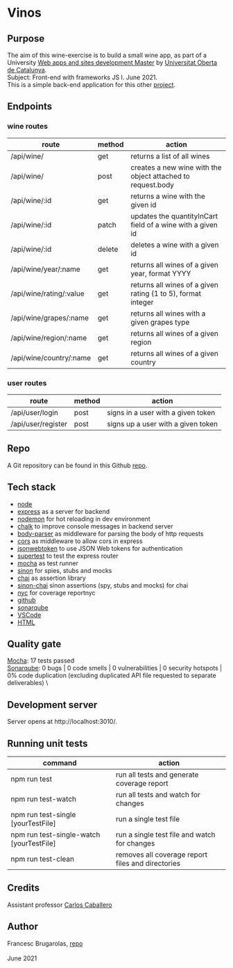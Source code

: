 # Vinos

## Purpose
The aim of this wine-exercise is to build a small wine app, as part of a University 
[Web apps and sites development Master](https://estudis.uoc.edu/ca/masters-universitaris/desenvolupament-llocs-aplicacions-web/presentacio) 
by [Universitat Oberta de Catalunya](http://uoc.edu). \
Subject: Front-end with frameworks JS I. June 2021. \
This is a simple back-end application for this other [project](https://github.com/fcesc-code/vinos-front#readme).

## Endpoints
### wine routes

| route | method | action |
| --- | --- | --- |
| /api/wine/ | get | returns a list of all wines |
| /api/wine/ | post | creates a new wine with the object attached to request.body |
| /api/wine/:id | get | returns a wine with the given id |
| /api/wine/:id | patch | updates the quantityInCart field of a wine with a given id |
| /api/wine/:id | delete | deletes a wine with a given id |
| /api/wine/year/:name | get | returns all wines of a given year, format YYYY |
| /api/wine/rating/:value | get | returns all wines of a given rating (1 to 5), format integer |
| /api/wine/grapes/:name | get | returns all wines with a given grapes type |
| /api/wine/region/:name | get | returns all wines of a given region |
| /api/wine/country/:name | get | returns all wines of a given country |

### user routes

| route | method | action |
| --- | --- | --- |
| /api/user/login | post | signs in a user with a given token |
| /api/user/register | post | signs up a user with a given token |

## Repo
A Git repository can be found in this Github [repo](https://github.com/fcesc-code/vinos-back.git).

## Tech stack
- [node](https://nodejs.org)
- [express](https://expressjs.com/) as a server for backend
- [nodemon](https://nodemon.io/) for hot reloading in dev environment
- [chalk](https://github.com/chalk/chalk#readme) to improve console messages in backend server
- [body-parser](https://github.com/expressjs/body-parser#readme) as middleware for parsing the body of http requests
- [cors](https://github.com/expressjs/cors#readme) as middleware to allow cors in express
- [jsonwebtoken](https://github.com/auth0/node-jsonwebtoken#readme) to use JSON Web tokens for authentication
- [supertest](https://github.com/visionmedia/supertest#readme) to test the express router
- [mocha](https://mochajs.org/) as test runner
- [sinon](https://sinonjs.org/) for spies, stubs and mocks
- [chai](https://www.chaijs.com/) as assertion library
- [sinon-chai](https://github.com/domenic/sinon-chai#readme) sinon assertions (spy, stubs and mocks) for chai
- [nyc](https://github.com/istanbuljs/nyc) for coverage reportnyc 
- [github](https://github.com/)
- [sonarqube](https://www.sonarqube.org/)
- [VSCode](https://code.visualstudio.com/)
- [HTML](https://html.spec.whatwg.org/)

## Quality gate
[Mocha](https://mochajs.org/): 17 tests passed \
[Sonarqube](https://www.sonarqube.org/): 0 bugs | 0 code smells | 0 vulnerabilities | 0 security hotspots | 0% code duplication (excluding duplicated API file requested to separate deliverables) \

## Development server
Server opens at http://localhost:3010/.

## Running unit tests

| command | action |
| --- | --- |
| npm run test | run all tests and generate coverage report |
| npm run test-watch | run all tests and watch for changes |
| npm run test-single \[yourTestFile\] | run a single test file |
| npm run test-single-watch \[yourTestFile\] | run a single test file and watch for changes |
| npm run test-clean | removes all coverage report files and directories |

## Credits
Assistant professor [Carlos Caballero](https://www.carloscaballero.io/about/)

## Author
Francesc Brugarolas, [repo](https://github.com/fcesc-code/)\
\
June 2021